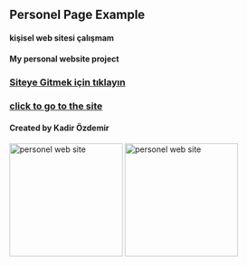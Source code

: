 ## Personel Page Example

#### kişisel web sitesi çalışmam

#### My personal website project

### [Siteye Gitmek için tıklayın](https://kadirozdemir00.netlify.app/)
### [click to go to the site](https://kadirozdemir00.netlify.app/)

#### Created by Kadir Özdemir

<img src="https://i.hizliresim.com/l6h3nme.png"  width="200px" alt="personel web site" target="_blank" display="inline-block"/>
<img src="https://i.hizliresim.com/4ew39d7.png"  width="200px" alt="personel web site" target="_blank" />
